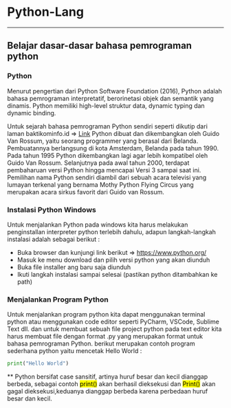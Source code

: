 # Python-Lang

<hr>

## Belajar dasar-dasar bahasa pemrograman python

### Python

<p>Menurut pengertian dari Python Software Foundation (2016), Python adalah bahasa pemrograman interpretatif, berorinetasi objek dan semantik yang dinamis. Python memiliki high-level struktur data, dynamic typing dan dynamic binding.</p>
<p>Untuk sejarah bahasa pemrograman Python sendiri seperti dikutip dari laman baktikominfo.id => <a href="https://www.baktikominfo.id/id/informasi/pengetahuan/bahasa_pemrograman_python_pengertian_sejarah_kelebihan_dan_kekurangannya-954">Link</a> Python dibuat dan dikembangkan oleh Guido Van Rossum, yaitu seorang programmer yang berasal dari Belanda. Pembuatannya berlangsung di kota Amsterdam, Belanda pada tahun 1990. Pada tahun 1995 Python dikembangkan lagi agar lebih kompatibel oleh Guido Van Rossum. Selanjutnya pada awal tahun 2000, terdapat pembaharuan versi Python hingga mencapai Versi 3 sampai saat ini. Pemilihan nama Python sendiri diambil dari sebuah acara televisi yang lumayan terkenal yang bernama Mothy Python Flying Circus yang merupakan acara sirkus favorit dari Guido van Rossum.</p>

### Instalasi Python Windows

Untuk menjalankan Python pada windows kita harus melakukan penginstallan interpreter python terlebih dahulu, adapun langkah-langkah instalasi adalah sebagai berikut :

- Buka browser dan kunjungi link berikut => <https://www.python.org/>
- Masuk ke menu download dan pilih versi python yang akan diunduh
- Buka file installer ang baru saja diunduh
- Ikuti langkah instalasi sampai selesai (pastikan python ditambahkan ke path)

### Menjalankan Program Python

Untuk menjalankan program python kita dapat menggunakan terminal python atau menggunakan code editor seperti PyCharm, VSCode, Sublime Text dll. dan untuk membuat sebuah file project python pada text editor kita harus membuat file dengan format .py yang merupakan format untuk bahasa pemrograman Python. berikut merupakan contoh program sederhana python yaitu mencetak Hello World :

```python
print("Hello World")
```

** Python bersifat case sansitif, artinya huruf besar dan kecil dianggap berbeda, sebagai contoh <mark style="background-color: #FFFF00">print()</mark> akan berhasil dieksekusi dan <mark style="background-color: #FFFF00">Print()</mark> akan gagal dieksekusi,keduanya dianggap berbeda karena perbedaan huruf besar dan kecil.